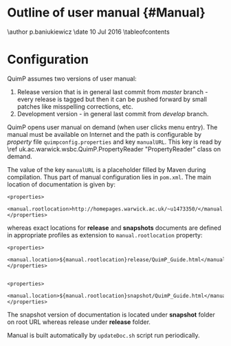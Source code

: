 # Outline of user manual {#Manual}

\author p.baniukiewicz
\date 10 Jul 2016
\tableofcontents

# Configuration

QuimP assumes two versions of user manual:

1. Release version that is in general last commit from *master* branch - every release is tagged but then it can be pushed forward by small patches like misspelling corrections, etc.
2. Development version - in general last commit from *develop* branch.

QuimP opens user manual on demand (when user clicks menu entry). The manual must be available on
Internet and the path is configurable by *property* file `quimpconfig.properties` and key `manualURL`.
This key is read by \ref uk.ac.warwick.wsbc.QuimP.PropertyReader "PropertyReader" class on demand.

The value of the key `manualURL` is a placeholder filled by Maven during compilation. Thus part
of manual configuration lies in `pom.xml`. The main location of documentation is given by:

```
<properties>
    <manual.rootlocation>http://homepages.warwick.ac.uk/~u1473350/</manual.rootlocation>
</properties>
```

whereas exact locations for **release** and **snapshots** documents are defined in appropriate profiles
as extension to `manual.rootlocation` property:

```
<properties>
        <manual.location>${manual.rootlocation}release/QuimP_Guide.html</manual.location>
</properties>


<properties>
        <manual.location>${manual.rootlocation}snapshot/QuimP_Guide.html</manual.location>
</properties>
```

The snapshot version of documentation is located under **snapshot** folder on root URL whereas release under **release** folder.

Manual is built automatically by `updateDoc.sh` script run periodically.